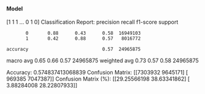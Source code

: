 #### Model
[1 1 1 ... 0 1 0]
Classification Report:
              precision    recall  f1-score   support

           0       0.88      0.43      0.58  16949103
           1       0.42      0.88      0.57   8016772

    accuracy                           0.57  24965875
   macro avg       0.65      0.66      0.57  24965875
weighted avg       0.73      0.57      0.58  24965875

Accuracy: 0.574837413068839
Confusion Matrix:
[[7303932 9645171]
 [ 969385 7047387]]
Confusion Matrix (%):
[[29.25566198 38.63341862]
 [ 3.88284008 28.22807933]]
